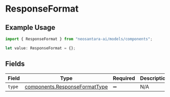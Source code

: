 # ResponseFormat

## Example Usage

```typescript
import { ResponseFormat } from "neosantara-ai/models/components";

let value: ResponseFormat = {};
```

## Fields

| Field                                                                          | Type                                                                           | Required                                                                       | Description                                                                    |
| ------------------------------------------------------------------------------ | ------------------------------------------------------------------------------ | ------------------------------------------------------------------------------ | ------------------------------------------------------------------------------ |
| `type`                                                                         | [components.ResponseFormatType](../../models/components/responseformattype.md) | :heavy_minus_sign:                                                             | N/A                                                                            |